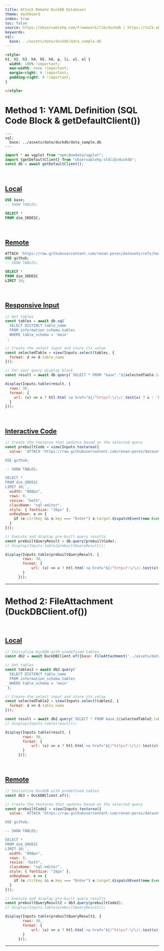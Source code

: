 ```yaml
---
title: Attach Remote DuckDB Databases
theme: dashboard
index: true
toc: false
source: https://observablehq.com/framework/lib/duckdb | https://talk.observablehq.com/t/loading-a-duckdb-database/8977/4 | https://tobilg.com/using-duckdb-wasm-for-in-browser-data-engineering | https://duckdb.org/docs/guides/network_cloud_storage/duckdb_over_https_or_s3
keywords: 
sql:
  base: ../assets/data/duckdb/data_sample.db
---
```


```html
<style>
h1, h2, h3, h4, h5, h6, p, li, ul, ol {
  width: 100% !important;
  max-width: none !important;
  margin-right: 0 !important;
  padding-right: 0 !important;
}

</style>
```


# Method 1: YAML Definition (SQL Code Block & getDefaultClient())

```
--- 
sql:
  base: ../assets/data/duckdb/data_sample.db
---
```

```js echo=true
import * as vgplot from "npm:@uwdata/vgplot";
import {getDefaultClient} from "observablehq:stdlib/duckdb";
const db = await getDefaultClient();
```

<br>

## <u>Local</u> 

```sql echo=true
USE base;
-- SHOW TABLES;

SELECT * 
FROM dim_SRDESC;
```

<br>

## <u>Remote</u>

```sql echo=true
ATTACH 'https://raw.githubusercontent.com/renan-peres/datasets/refs/heads/master/FRED-gov-data/data.db' AS github;
USE github;
-- SHOW TABLES;

SELECT * 
FROM dim_SRDESC
LIMIT 10;
```

<br>

## <u>Responsive Input</u>

```js echo=true
// Get tables
const tables = await db.sql`
  SELECT DISTINCT table_name 
  FROM information_schema.tables 
  WHERE table_schema = 'main'
`;

// Create the select input and store its value
const selectedTable = view(Inputs.select(tables, {
  format: d => d.table_name
}));
```

```js echo=true
// For your query display block
const result = await db.query(`SELECT * FROM "base"."${selectedTable.table_name}" LIMIT 10;`);

display(Inputs.table(result, {
  rows: 30,
  format: {
    url: (x) => x ? htl.html`<a href="${/^https?:\/\//.test(x) ? x : 'https://' + x}" target="_blank">${x}</a>` : ''
  }
}));
```

<br>

## <u>Interactive Code</u>

```js echo=true
// Create the textarea that updates based on the selected query
const prebuiltCode = view(Inputs.textarea({
  value: `ATTACH 'https://raw.githubusercontent.com/renan-peres/datasets/refs/heads/master/FRED-gov-data/data.db' AS github;

USE github;

-- SHOW TABLES;

SELECT * 
FROM dim_SRDESC
LIMIT 10;`,
  width: "880px",
  rows: 9,
  resize: "both",
  className: "sql-editor",
  style: { fontSize: "16px" },
  onKeyDown: e => {
    if (e.ctrlKey && e.key === "Enter") e.target.dispatchEvent(new Event("input"));
  }
}));
```

```js echo=true
// Execute and display pre-built query results
const prebuiltQueryResult = db.query(prebuiltCode);
// display(Inputs.table(prebuiltQueryResult));

display(Inputs.table(prebuiltQueryResult, {
        rows: 30,
        format: {
          	url: (x) => x ? htl.html`<a href="${/^https?:\/\//.test(x) ? x : 'https://' + x}" target="_blank">${x}</a>` : ''
        }
      }));
```

---

# Method 2: FileAttachment (DuckDBClient.of())

<br>

## <u>Local</u>

```js echo=true
// Initialize DuckDB with predefined tables
const db2 = await DuckDBClient.of({base: FileAttachment('../assets/data/duckdb/data_sample.db')});
```

```js echo=true
// Get tables
const tables2 = await db2.query(`
  SELECT DISTINCT table_name 
  FROM information_schema.tables 
  WHERE table_schema = 'main'
`);

// Create the select input and store its value
const selectedTable2 = view(Inputs.select(tables2, {
  format: d => d.table_name
}));

```

```js echo=true
const result = await db2.query(`SELECT * FROM base.${selectedTable2.table_name} LIMIT 10;`);
// display(Inputs.table(result));

display(Inputs.table(result, {
        rows: 30,
        format: {
          	url: (x) => x ? htl.html`<a href="${/^https?:\/\//.test(x) ? x : 'https://' + x}" target="_blank">${x}</a>` : ''
        }
      }));
```

<br>

##  <u>Remote</u>

```js echo=true
// Initialize DuckDB with predefined tables
const db3 = DuckDBClient.of();
```

```js echo=true
// Create the textarea that updates based on the selected query
const prebuiltCode2 = view(Inputs.textarea({
  value: `ATTACH 'https://raw.githubusercontent.com/renan-peres/datasets/refs/heads/master/FRED-gov-data/data.db' AS github;

USE github;

-- SHOW TABLES;

SELECT * 
FROM dim_SRDESC
LIMIT 10;`,
  width: "880px",
  rows: 9,
  resize: "both",
  className: "sql-editor",
  style: { fontSize: "16px" },
  onKeyDown: e => {
    if (e.ctrlKey && e.key === "Enter") e.target.dispatchEvent(new Event("input"));
  }
}));
```

```js echo=true
// Execute and display pre-built query results
const prebuiltQueryResult2 = db3.query(prebuiltCode2);
// display(Inputs.table(prebuiltQueryResult));

display(Inputs.table(prebuiltQueryResult2, {
        rows: 30,
        format: {
          	url: (x) => x ? htl.html`<a href="${/^https?:\/\//.test(x) ? x : 'https://' + x}" target="_blank">${x}</a>` : ''
        }
      }));
```

---

<!-- ## MotherDuck (Not Available Yet) -->


<!-- ```js
import { MDConnection } from '@motherduck/wasm-client/with-arrow';
import * as XLSX from "npm:xlsx";
import * as vg from "@uwdata/vgplot";
import { token } from "../assets/secrets/motherduck_token.js";
import { html } from "@observablehq/stdlib";
import { Inputs } from "@observablehq/inputs";

const loadWasmModule = async () => {
  try {
    const connection = await MDConnection.create({
      mdToken: token,
      wasmUrl: "https://cdn.motherduck.com/motherduck-duckdb-wasm/1.1.3/motherduck.duckdb_extension.wasm",
      duckdbConfig: {
        mainModuleURL: "https://cdn.motherduck.com/motherduck-duckdb-wasm/1.1.3/duckdb-browser.worker.js"
      }
    });
    await connection.isInitialized();
    return connection;
  } catch (error) {
    console.error("WASM initialization error:", error);
    throw error;
  }
};

async function mdConnector(token) {
  const connection = await loadWasmModule();
  return {
    query: async (query) => {
      try {
        const { sql, type } = query;
        const result = await connection.evaluateQuery(sql);
        
        switch (type) {
          case "arrow":
            return result.data;
          case "json":
            return result.data.toRows();
          case "exec":
            return undefined;
        }
      } catch (error) {
        console.error("Query error:", error);
        throw error;
      }
    },
  };
}

const connector = await mdConnector(token);
const app = document.querySelector("#app");

vg.coordinator().databaseConnector(connector);

const table = "s.main.gaia_sample_1_percent_projected";
const size = await connector.query({ 
  sql: `SELECT * FROM information_schema.tables WHERE table_schema = 'main'`, 
  type: "arrow" 
});

const data = size.toRows();
const datasetname = "motherduck_tables";

display(html`
  <div style="display: flex; margin-bottom: 10px;">
    ${Inputs.button(`Download ${datasetname}.xlsx`, {
      reduce() {
        const worksheet = XLSX.utils.json_to_sheet(data);
        const workbook = XLSX.utils.book_new();
        XLSX.utils.book_append_sheet(workbook, worksheet);
        XLSX.writeFile(workbook, `${datasetname}.xlsx`);
      }
    })}
    ${Inputs.button(`Download ${datasetname}.csv`, {
      reduce() {
        const worksheet = XLSX.utils.json_to_sheet(data);
        const csvContent = XLSX.utils.sheet_to_csv(worksheet);
        const blob = new Blob([csvContent], { type: 'text/csv;charset=utf-8;' });
        const url = URL.createObjectURL(blob);
        const link = document.createElement("a");
        link.setAttribute("href", url);
        link.setAttribute("download", `${datasetname}.csv`);
        document.body.appendChild(link);
        link.click();
        document.body.removeChild(link);
        URL.revokeObjectURL(url);
      }
    })}
  </div>
  ${Inputs.table(size, { rows: 30 })}
`);
``` -->